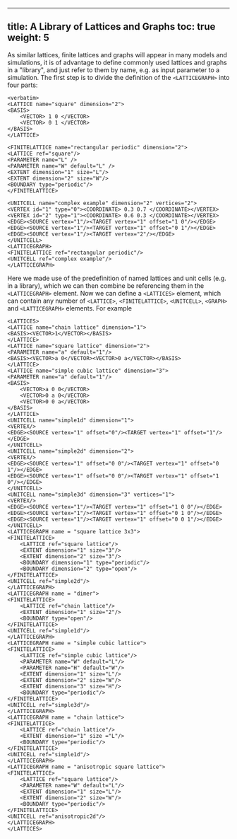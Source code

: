 
---
title: A Library of Lattices and Graphs
toc: true
weight: 5
---

As similar lattices, finite lattices and graphs will appear in many models and simulations, it is of advantage to define commonly used lattices and graphs in a "library", and just refer to them by name, e.g. as input parameter to a simulation. The first step is to divide the definition of the `<LATTICEGRAPH>` into four parts:

    <verbatim>
    <LATTICE name="square" dimension="2">
    <BASIS>
        <VECTOR> 1 0 </VECTOR>
        <VECTOR> 0 1 </VECTOR>
    </BASIS>
    </LATTICE>

    <FINITELATTICE name="rectangular periodic" dimension="2">
    <LATTICE ref="square"/>
    <PARAMETER name="L" />
    <PARAMETER name="W" default="L" />
    <EXTENT dimension="1" size="L"/>
    <EXTENT dimension="2" size="W"/>
    <BOUNDARY type="periodic"/>
    </FINITELATTICE>

    <UNITCELL name="complex example" dimension="2" vertices="2">
    <VERTEX id="1" type="0"><COORDINATE> 0.3 0.7 </COORDINATE></VERTEX>
    <VERTEX id="2" type="1"><COORDINATE> 0.6 0.3 </COORDINATE></VERTEX>
    <EDGE><SOURCE vertex="1"/><TARGET vertex="1" offset="1 0"/></EDGE>
    <EDGE><SOURCE vertex="1"/><TARGET vertex="1" offset="0 1"/></EDGE>
    <EDGE><SOURCE vertex="1"/><TARGET vertex="2"/></EDGE>
    </UNITCELL>
    <LATTICEGRAPH>
    <FINITELATTICE ref="rectangular periodic"/>
    <UNITCELL ref="complex example"/>
    </LATTICEGRAPH>
    
Here we made use of the predefinition of named lattices and unit cells (e.g. in a library), which we can then combine be referencing them in the `<LATTICEGRAPH>` element. Now we can define a `<LATTICES>` element, which can contain any number of `<LATTICE>`, `<FINITELATTICE>`, `<UNITCELL>`, `<GRAPH>` and `<LATTICEGRAPH>` elements. For example

    <LATTICES>
    <LATTICE name="chain lattice" dimension="1">
    <BASIS><VECTOR>1</VECTOR></BASIS>
    </LATTICE>
    <LATTICE name="square lattice" dimension="2">
    <PARAMETER name="a" default="1"/>
    <BASIS><VECTOR>a 0</VECTOR><VECTOR>0 a</VECTOR></BASIS>
    </LATTICE>
    <LATTICE name="simple cubic lattice" dimension="3">
    <PARAMETER name="a" default="1"/>
    <BASIS>
        <VECTOR>a 0 0</VECTOR>
        <VECTOR>0 a 0</VECTOR>
        <VECTOR>0 0 a</VECTOR>
    </BASIS>
    </LATTICE>
    <UNITCELL name="simple1d" dimension="1">
    <VERTEX/>
    <EDGE><SOURCE vertex="1" offset="0"/><TARGET vertex="1" offset="1"/></EDGE>
    </UNITCELL>
    <UNITCELL name="simple2d" dimension="2">
    <VERTEX/>
    <EDGE><SOURCE vertex="1" offset="0 0"/><TARGET vertex="1" offset="0 1"/></EDGE>
    <EDGE><SOURCE vertex="1" offset="0 0"/><TARGET vertex="1" offset="1 0"/></EDGE>
    </UNITCELL>
    <UNITCELL name="simple3d" dimension="3" vertices="1">
    <VERTEX/>
    <EDGE><SOURCE vertex="1"/><TARGET vertex="1" offset="1 0 0"/></EDGE>
    <EDGE><SOURCE vertex="1"/><TARGET vertex="1" offset="0 1 0"/></EDGE>
    <EDGE><SOURCE vertex="1"/><TARGET vertex="1" offset="0 0 1"/></EDGE>
    </UNITCELL>
    <LATTICEGRAPH name = "square lattice 3x3">
    <FINITELATTICE>
        <LATTICE ref="square lattice"/>
        <EXTENT dimension="1" size="3"/>
        <EXTENT dimension="2" size="3"/>
        <BOUNDARY dimension="1" type="periodic"/>
        <BOUNDARY dimension="2" type="open"/>
    </FINITELATTICE>
    <UNITCELL ref="simple2d"/>
    </LATTICEGRAPH>
    <LATTICEGRAPH name = "dimer">
    <FINITELATTICE>
        <LATTICE ref="chain lattice"/>
        <EXTENT dimension="1" size="2"/>
        <BOUNDARY type="open"/>
    </FINITELATTICE>
    <UNITCELL ref="simple1d"/>
    </LATTICEGRAPH>
    <LATTICEGRAPH name = "simple cubic lattice">
    <FINITELATTICE>
        <LATTICE ref="simple cubic lattice"/>
        <PARAMETER name="W" default="L"/>
        <PARAMETER name="H" default="W"/>
        <EXTENT dimension="1" size="L"/>
        <EXTENT dimension="2" size="W"/>
        <EXTENT dimension="3" size="H"/>
        <BOUNDARY type="periodic"/>
    </FINITELATTICE>
    <UNITCELL ref="simple3d"/>
    </LATTICEGRAPH>
    <LATTICEGRAPH name = "chain lattice">
    <FINITELATTICE>
        <LATTICE ref="chain lattice"/>
        <EXTENT dimension="1" size ="L"/>
        <BOUNDARY type="periodic"/>
    </FINITELATTICE>
    <UNITCELL ref="simple1d"/>
    </LATTICEGRAPH>
    <LATTICEGRAPH name = "anisotropic square lattice">
    <FINITELATTICE>
        <LATTICE ref="square lattice"/>
        <PARAMETER name="W" default="L"/>
        <EXTENT dimension="1" size="L"/>
        <EXTENT dimension="2" size="W"/>
        <BOUNDARY type="periodic"/>
    </FINITELATTICE>
    <UNITCELL ref="anisotropic2d"/>
    </LATTICEGRAPH>
    </LATTICES>
